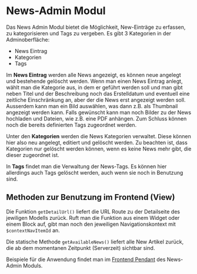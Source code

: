 News-Admin Modul
==================
Das News Admin Modul bietet die Möglichkeit, New-Einträge zu erfassen, zu kategorisieren und Tags zu vergeben. Es gibt 3 Kategorien in der Adminoberfläche:

* News Eintrag
* Kategorien
* Tags

Im **News Eintrag** werden alle News angezeigt, es können neue angelegt und bestehende gelöscht werden. Wenn man einen News Eintrag anlegt, wählt man die Kategorie aus, in dem er geführt werden soll und man gibt neben Titel und der Beschreibung noch das Erstelldatum und eventuell eine zeitliche Einschränkung an, aber der die News erst angezeigt werden soll. Ausserdem kann man ein Bild auswählen, was dann z.B. als Thumbnail angezeigt werden kann. Falls gewünscht kann man noch Bilder zu der News hochladen und Dateien, wie z.B. eine PDF anhängen. Zum Schluss können noch die bereits definierten Tags zugeordnet werden.

Unter den **Kategorien** werden die News Kategorien verwaltet. Diese können hier also neu angelegt, editiert und gelöscht werden. Zu beachten ist, dass Kategorien nur gelöscht werden können, wenn es keine News mehr gibt, die dieser zugeordnet ist.

In **Tags** findet man die Verwaltung der News-Tags. Es können hier allerdings auch Tags gelöscht werden, auch wenn sie noch in Benutzung sind.

Methoden zur Benutzung im Frontend (View)
-----------------------------------------

Die Funktion `getDetailUrl()` liefert die URL Route zu der Detailseite des jewiligen Modells zurück. Ruft man die Funktion aus einem Widget oder einem Block auf, gibt man noch den jeweiligen Navigationskontext mit `$contextNavItemId` an.

Die statische Methode `getAvailableNews()` liefert alle New Artikel zurück, die ab dem momentanen Zeitpunkt (Serverzeit) sichtbar sind.

Beispiele für die Anwendung findet man im [Frontend Pendant](module-news) des News-Admin Moduls.

